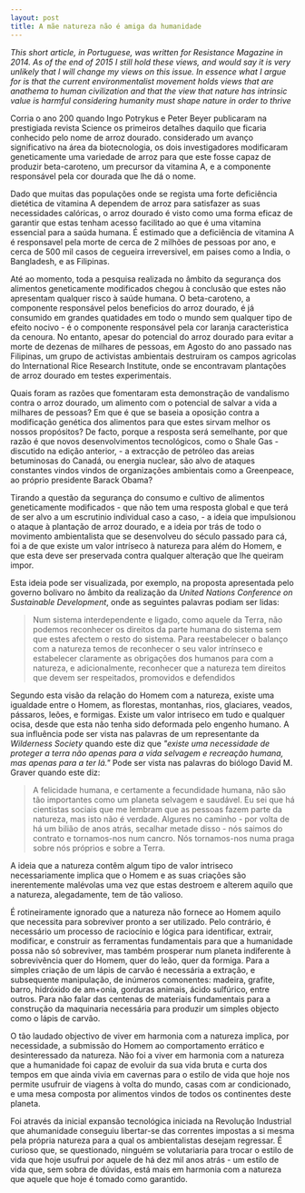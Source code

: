 ```yaml
---
layout: post
title: A mãe natureza não é amiga da humanidade
---
```



_This short article, in Portuguese, was written for Resistance Magazine in 2014. As of the end of 2015 I still hold these views, and would say it is very unlikely that I will change my views on this issue. In essence what I argue for is that the current environmentalist movement holds views that are anathema to human civilization and that the view that nature has intrinsic value is harmful considering humanity must shape nature in order to thrive_

Corria o ano 200 quando Ingo Potrykus e Peter Beyer publicaram na prestigiada revista Science os primeiros detalhes daquilo que ficaria conhecido pelo nome de arroz dourado. considerado um avanço significativo na área da biotecnologia, os dois investigadores modificaram geneticamente uma variedade de arroz para que este fosse capaz de produzir beta-caroteno, um precursor da vitamina A, e a componente responsável pela cor dourada que lhe dá o nome.

Dado que muitas das populações onde se regista uma forte deficiência dietética de vitamina A dependem de arroz para satisfazer as suas necessidades calóricas, o arroz dourado é visto como uma forma eficaz de garantir que estas tenham acesso facilitado ao que é uma vitamina essencial para a saúda humana. É estimado que a deficiência de vitamina A é responsavel pela morte de cerca de 2 milhões de pessoas por ano, e cerca de 500 mil casos de cegueira irreversivel, em paises como a India, o Bangladesh, e as Filipinas.

Até ao momento, toda a pesquisa realizada no âmbito da segurança dos alimentos geneticamente modificados chegou à conclusão que estes não apresentam qualquer risco à saúde humana. O beta-caroteno, a componente responsável pelos beneficios do arroz dourado, é já consumido em grandes quatidades em todo o mundo sem qualquer tipo de efeito nocivo - é o componente responsável pela cor laranja caracteristica da cenoura. No entanto, apesar do potencial do arroz dourado para evitar a morte de dezenas de milhares de pessoas, em Agosto do ano passado nas Filipinas, um grupo de activistas ambientais destruiram os campos agricolas do International Rice Research Institute, onde se encontravam plantações de arroz dourado em testes experimentais.

Quais foram as razões que fomentaram esta demonstração de vandalismo contra o arroz dourado, um alimento com o potencial de salvar a vida a milhares de pessoas? Em que é que se baseia a oposição contra a modificação genética dos alimentos para que estes sirvam melhor os nossos propósitos? De facto, porque a resposta será semelhante, por que razão é que novos desenvolvimentos tecnológicos, como o Shale Gas - discutido na edição anterior, - a extracção de petróleo das areias betuminosas do Canadá, ou energia nuclear, são alvo de ataques constantes vindos vindos de organizações ambientais como a Greenpeace, ao próprio presidente Barack Obama?

Tirando a questão da segurança do consumo e cultivo de alimentos geneticamente modificados - que não tem uma resposta global e que terá de ser alvo a um escrutinio individual caso a caso, - a ideia que impulsionou o ataque à plantação de arroz dourado, e a ideia por trás de todo o movimento ambientalista que se desenvolveu do século passado para cá, foi a de que existe um valor intríseco à natureza para além do Homem, e que esta deve ser preservada contra qualquer alteração que lhe queiram impor.

Esta ideia pode ser visualizada, por exemplo, na proposta apresentada pelo governo bolivaro no âmbito da realização da _United Nations Conference on Sustainable Development_, onde as seguintes palavras podiam ser lidas:

> Num sistema interdependente e ligado, como aquele da Terra, não podemos reconhecer os direitos da parte humana do sistema sem que estes afectem o resto do sistema. Para reestabelecer o balanço com a natureza temos de reconhecer o seu valor intrínseco e estabelecer claramente as obrigações dos humanos para com a natureza, e adicionalmente, reconhecer que a natureza tem direitos que devem ser respeitados, promovidos e defendidos

Segundo esta visão da relação do Homem com a natureza, existe uma igualdade entre o Homem, as florestas, montanhas, rios, glaciares, veados, pássaros, leões, e formigas. Existe um valor intriseco em tudo e qualquer ocisa, desde que esta não tenha sido deformada pelo engenho humano. A sua influência pode ser vista nas palavras de um representante da _Wilderness Society_ quando este diz que _"existe uma necessidade de proteger a terra não apenas para a vida selvagem e recreação humana, mas apenas para a ter lá."_ Pode ser vista nas palavras do biólogo David M. Graver quando este diz:

> A felicidade humana, e certamente a fecundidade humana, não são tão importantes como um planeta selvagem e saudável. Eu sei que há cientistas sociais que me lembram que as pessoas fazem parte da natureza, mas isto não é verdade. Algures no caminho - por volta de há um bilião de anos atrás, secalhar metade disso - nós saimos do contrato e tornamos-nos num cancro. Nós tornamos-nos numa praga sobre nós próprios e sobre a Terra.

A ideia que a natureza contêm algum tipo de valor intriseco necessariamente implica que o Homem e as suas criações são inerentemente malévolas uma vez que estas destroem e alterem aquilo que a natureza, alegadamente, tem de tão valioso.

É rotineiramente ignorado que a natureza não fornece ao Homem aquilo que necessita para sobreviver pronto a ser utilizado. Pelo contrário, é necessário um processo de raciocínio e lógica para identificar, extrair, modificar, e construir as ferramentas fundamentais para que a humanidade possa não só sobreviver, mas também prosperar num planeta indiferente à sobrevivência quer do Homem, quer do leão, quer da formiga. Para a simples criação de um lápis de carvão é necessária a extração, e subsequente manipulação, de inúmeros comonentes: madeira, grafite, barro, hidróxido de am+onia, gorduras animais, ácido sulfúrico, entre outros. Para não falar das centenas de materiais fundamentais para a construção da maquinaria necessária para produzir um simples objecto como o lápis de carvão.

O tão laudado objectivo de viver em harmonia com a natureza implica, por necessidade, a submissão do Homem ao comportamento errático e desinteressado da natureza. Não foi a viver em harmonia com a natureza que a humanidade foi capaz de evoluir da sua vida bruta e curta dos tempos em que ainda vivia em cavernas para o estilo de vida que hoje nos permite usufruir de viagens à volta do mundo, casas com ar condicionado, e uma mesa composta por alimentos vindos de todos os continentes deste planeta.

Foi através da inicial expansão tecnológica iniciada na Revolução Industrial que ahumanidade conseguiu libertar-se das correntes impostas a si mesma pela própria natureza para a qual os ambientalistas desejam regressar. É curioso que, se questionado, ninguém se volutariaria para trocar o estilo de vida que hoje usufrui por aquele de há dez mil anos atrás - um estilo de vida que, sem sobra de dúvidas, está mais em harmonia com a natureza que aquele que hoje é tomado como garantido.
